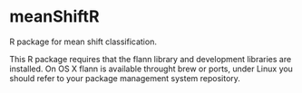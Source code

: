 meanShiftR
==========

R package for mean shift classification.

This R package requires that the flann library and development libraries are installed.  On OS X flann is available throught brew or ports, under Linux you should refer to your package management system repository.


